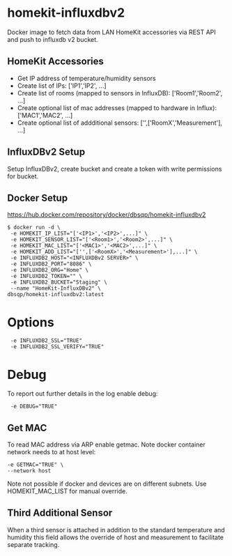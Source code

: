 # homekit-influxdbv2
Docker image to fetch data from LAN HomeKit accessories via REST API and push to influxdb v2 bucket.

## HomeKit Accessories
- Get IP address of temperature/humidity sensors
- Create list of IPs: ['IP1','IP2', ...]
- Create list of rooms (mapped to sensors in InfluxDB): ['Room1','Room2', ...]
- Create optional list of mac addresses (mapped to hardware in Influx): ['MAC1','MAC2', ...]
- Create optional list of addditional sensors: ['',['RoomX','Measurement'], ...]


## InfluxDBv2 Setup
Setup InfluxDBv2, create bucket and create a token with write permissions for bucket.

## Docker Setup
https://hub.docker.com/repository/docker/dbsqp/homekit-influxdbv2
```
$ docker run -d \
 -e HOMEKIT_IP_LIST="['<IP1>','<IP2>',...]" \
 -e HOMEKIT_SENSOR_LIST="['<Room1>','<Room2>',...]" \
 -e HOMEKIT_MAC_LIST="['<MAC1>','<MAC2>',...]" \
 -e HOMEKIT_ADD_LIST="['',['<RoomX>','<Measurement>'],...]" \
 -e INFLUXDB2_HOST="<INFLUXDBv2 SERVER>" \
 -e INFLUXDB2_PORT="8086" \
 -e INFLUXDB2_ORG="Home" \
 -e INFLUXDB2_TOKEN="" \
 -e INFLUXDB2_BUCKET="Staging" \
 --name "HomeKit-InfluxDBv2" \
dbsqp/homekit-influxdbv2:latest
```

# Options
```
 -e INFLUXDB2_SSL="TRUE"
 -e INFLUXDB2_SSL_VERIFY="TRUE"
```

# Debug
To report out further details in the log enable debug:
```
 -e DEBUG="TRUE"
```

## Get MAC
To read MAC address via ARP enable getmac. Note docker container network needs to at host level:
```
-e GETMAC="TRUE" \
--network host
```
Note not possible if docker and devices are on different subnets. Use HOMEKIT_MAC_LIST for manual override. 

## Third Additional Sensor
When a third sensor is attached in addition to the standard temperature and humidity this field allows the override of host and measurement to facilitate separate tracking.
